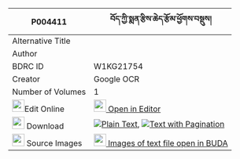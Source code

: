 |P004411|བོད་ཀྱི་སྨན་རྩིས་ཆེད་རྩོམ་ཕྱོགས་བསྡུས། 
| --- | --- 
|Alternative Title |
|Author | 
|BDRC ID | W1KG21754
|Creator | Google OCR
|Number of Volumes| 1
|<img width="25" src="https://img.icons8.com/color/25/000000/edit-property.png">Edit Online| [<img width="25" src="https://avatars.githubusercontent.com/u/45091458?s=200&v=4"> Open in Editor](http://editor.openpecha.org/P004411)
|<img width="25" src="https://img.icons8.com/fluent/48/000000/download-2.png"/>  Download | [![](https://img.icons8.com/color/20/000000/txt.png)Plain Text](https://github.com/Openpecha/P004411/releases/download/v1/bo_kyi_mentsi_che_tsom_chokdu_plain_P004411.zip), [![](https://img.icons8.com/color/20/000000/txt.png)Text with Pagination](https://github.com/Openpecha/P004411/releases/download/v1/bo_kyi_mentsi_che_tsom_chokdu_pages_P004411.zip)
|<img width="25" src="https://img.icons8.com/plasticine/100/000000/pictures-folder.png"/>  Source Images | [<img width="25" src="https://library.bdrc.io/icons/BUDA-small.svg"> Images of text file open in BUDA](https://library.bdrc.io/show/bdr:W1KG21754)